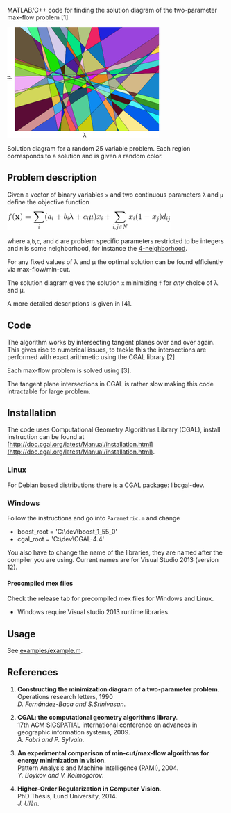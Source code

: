 MATLAB/C++ code for finding the solution diagram of the two-parameter max-flow problem [1].

![Solution diagram](images/diagram.png)

Solution diagram for a random 25 variable problem. Each region corresponds to a solution and is given a random color.

Problem description
--
Given a vector of binary variables `x`  and two continuous parameters `λ` and `μ` define the objective function

![Objective function](images/objective_function.png)

where `a`,`b`,`c`, and `d` are problem specific parameters restricted to be integers and `N` is some neighborhood, for instance the [4-neighborhood](https://en.wikipedia.org/wiki/Pixel_connectivity).

For any fixed values of λ and μ the optimal solution can be found efficiently via max-flow/min-cut.

The solution diagram gives the solution `x` minimizing `f` for *any* choice of λ and μ.

A more detailed descriptions is given in [4].

Code
--
The algorithm works by intersecting tangent planes over and over again.
This gives rise to numerical issues, to tackle this the intersections are performed with exact arithmetic using the CGAL library [2].

Each max-flow problem is solved using [3].

The  tangent plane intersections in CGAL is rather slow making this code intractable for large problem.

Installation
----------
The code uses Computational Geometry Algorithms Library (CGAL),
install instruction can be found at
[http://doc.cgal.org/latest/Manual/installation.html](http://doc.cgal.org/latest/Manual/installation.html).

### Linux ###
For Debian based distributions there is a CGAL package: libcgal-dev.

### Windows ###
Follow the instructions and go into `Parametric.m` and change

* boost_root = 'C:\dev\boost_1_55_0'
* cgal_root = 'C:\dev\CGAL-4.4'

You also have to change the name of the libraries, they are named after the compiler you are using.
Current names are for Visual Studio 2013 (version 12).


#### Precompiled mex files ####
Check the release tab for precompiled mex files for Windows and Linux.

* Windows require Visual studio 2013 runtime libraries.

Usage
----------
See [examples/example.m](examples/example.m).

References
----------

1. __Constructing the minimization diagram of a two-parameter problem__. <br />
Operations research letters, 1990 <br />
_D. Fernández-Baca and S.Srinivasan_.


2. __CGAL: the computational geometry algorithms library__. <br />
17th ACM SIGSPATIAL international conference on advances in geographic information systems, 2009. <br />
_A. Fabri and P. Sylvain_.

3. __An experimental comparison of min-cut/max-flow algorithms for energy minimization in vision__. <br />
Pattern Analysis and Machine Intelligence (PAMI), 2004. <br />
_Y. Boykov and V. Kolmogorov_.

4. __Higher-Order Regularization in Computer Vision__. <br />
PhD Thesis, Lund University, 2014. <br />
_J. Ulèn_.
